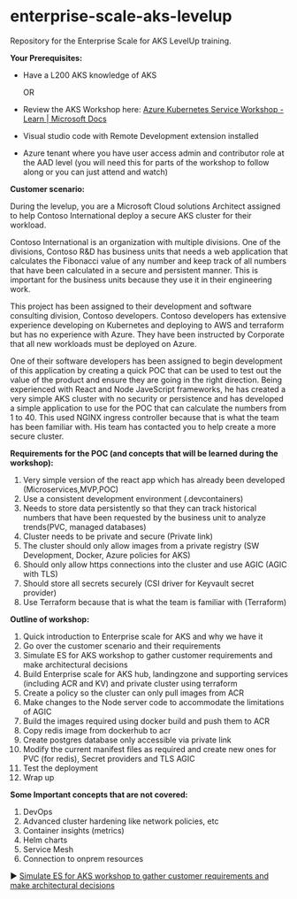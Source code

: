 # enterprise-scale-aks-levelup
Repository for the Enterprise Scale for AKS LevelUp training.

**Your Prerequisites:**

- Have a      L200 AKS knowledge of AKS 

  OR 

- Review the     AKS Workshop here: [Azure      Kubernetes Service Workshop - Learn | Microsoft Docs](https://na01.safelinks.protection.outlook.com/?url=https%3A%2F%2Fdocs.microsoft.com%2Fen-us%2Flearn%2Fmodules%2Faks-workshop%2F&data=04|01|aayodeji%40microsoft.com|e163daa4ec874e77015a08d98c7a7e9b|72f988bf86f141af91ab2d7cd011db47|1|0|637695280019065547|Unknown|TWFpbGZsb3d8eyJWIjoiMC4wLjAwMDAiLCJQIjoiV2luMzIiLCJBTiI6Ik1haWwiLCJXVCI6Mn0%3D|1000&sdata=AJKROZgjZ0LiIhWpOuCvaBA7SGAjsFt6M%2BHnnlEJrl4%3D&reserved=0)

- Visual     studio code with Remote Development extension installed

- Azure tenant     where you have user access admin and contributor role at the AAD level     (you will need this for parts of the workshop to follow along or you can     just attend and watch)

 

**Customer scenario:**

During the levelup, you are a Microsoft Cloud solutions Architect assigned to help Contoso International deploy a secure AKS cluster for their workload.

Contoso International is an organization with multiple divisions. One of the divisions, Contoso R&D has business units that needs a web application that calculates the Fibonacci value of any number and keep track of all numbers that have been calculated in a secure and persistent manner. This is important for the business units because they use it in their engineering work.

This project has been assigned to their development and software consulting division, Contoso developers. Contoso developers has extensive experience developing on Kubernetes and deploying to AWS and terraform but has no experience with Azure. They have been instructed by Corporate that all new workloads must be deployed on Azure. 

One of their software developers has been assigned to begin development of this application by creating a quick POC that can be used to test out the value of the product and ensure they are going in the right direction. Being experienced with React and Node JaveScript frameworks, he has created a very simple AKS cluster with no security or persistence and has developed a simple application to use for the POC that can calculate the numbers from 1 to 40. This used NGINX ingress controller because that is what the team has been familiar with. His team has contacted you to help create a more secure cluster.

 

**Requirements for the POC (and concepts that will be learned during the workshop):**

1. Very simple version of     the react app which has already been developed (Microservices,MVP,POC)
2. Use a consistent development environment (.devcontainers)
3. Needs to store data persistently so that they can track historical numbers that have been requested by the business unit to analyze trends(PVC, managed databases)
4. Cluster needs to be private and secure (Private link)
5. The cluster should only allow images from a private registry (SW Development, Docker, Azure     policies for AKS)
6. Should only allow https connections into the cluster and use AGIC (AGIC with TLS)
7. Should store all secrets securely (CSI driver for Keyvault secret provider)
8. Use Terraform because that is what the team is familiar with (Terraform)

 

**Outline of workshop:**

1. Quick introduction to Enterprise scale for AKS and why we have it
2. Go over the customer scenario and their requirements
3. Simulate ES for AKS workshop to gather customer requirements and make architectural decisions
4. Build Enterprise scale for AKS hub, landingzone and supporting services (including ACR and KV) and private cluster using terraform
5. Create a policy so the cluster can only pull images from ACR
6. Make changes to the Node server code to accommodate the limitations of AGIC
7. Build the images required using docker build and push them to ACR
8. Copy redis image from dockerhub to acr
9. Create postgres database only accessible via private link
10. Modify the current manifest files as required and create new ones for PVC (for redis), Secret     providers and TLS AGIC
11. Test the deployment
12. Wrap up

**Some Important concepts that are not covered:**

1. DevOps
2. Advanced cluster hardening like network policies, etc
3. Container insights (metrics)
4. Helm charts
5. Service Mesh
6. Connection to onprem resources

:arrow_forward: [Simulate ES for AKS workshop to gather customer requirements and make architectural decisions](./steps/ES-for-AKS)